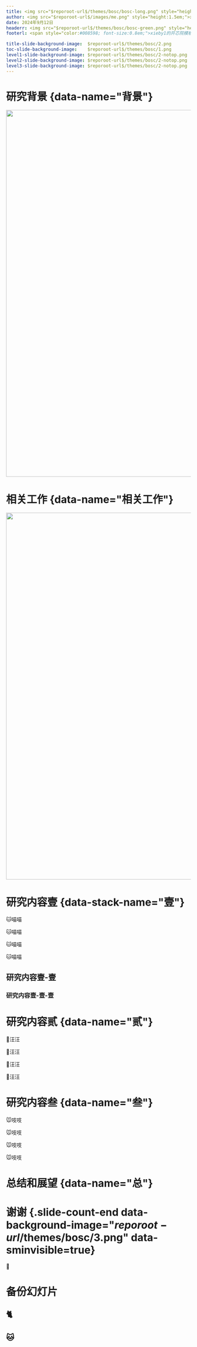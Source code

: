 ```yaml
---
title: <img src="$reporoot-url$/themes/bosc/bosc-long.png" style="height:1em;"><br>xieby1的开芯院模板
author: <img src="$reporoot-url$/images/me.png" style="height:1.5em;">xieby1
date: 2024年9月12日
headerr: <img src="$reporoot-url$/themes/bosc/bosc-green.png" style="height:2em;">
footerl: <span style="color:#008598; font-size:0.8em;">xieby1的开芯院模板・xieby1・2024年11月26日</span>

title-slide-background-image:  $reporoot-url$/themes/bosc/2.png
toc-slide-background-image:    $reporoot-url$/themes/bosc/1.png
level1-slide-background-image: $reporoot-url$/themes/bosc/2-notop.png
level2-slide-background-image: $reporoot-url$/themes/bosc/2-notop.png
level3-slide-background-image: $reporoot-url$/themes/bosc/2-notop.png
---
```


# 研究背景 {data-name="背景"}

<img src="$reporoot-url$/themes/ucas_ict_thesis/ucas_full.svg" style="width: 1000px;">

# 相关工作 {data-name="相关工作"}

<img src="$reporoot-url$/themes/ucas_ict_thesis/ict_full.svg" style="width: 1000px;">

# 研究内容壹 {data-stack-name="壹"}

🐱喵喵

🐱喵喵

🐱喵喵

🐱喵喵

## 研究内容壹-壹

### 研究内容壹-壹-壹

# 研究内容贰 {data-name="贰"}

🐶汪汪

🐶汪汪

🐶汪汪

🐶汪汪

# 研究内容叁 {data-name="叁"}

🐭吱吱

🐭吱吱

🐭吱吱

🐭吱吱

# 总结和展望 {data-name="总"}


# 谢谢 {.slide-count-end data-background-image="$reporoot-url$/themes/bosc/3.png" data-sminvisible=true}

🎊

# 备份幻灯片

## 🐈

## 🐱

<style>
:root {
  --r-link-color: #30a1a5;
  --r-link-color-dark: #008598;
  --r-link-color-hover: #6fbfbc;
}
</style>

